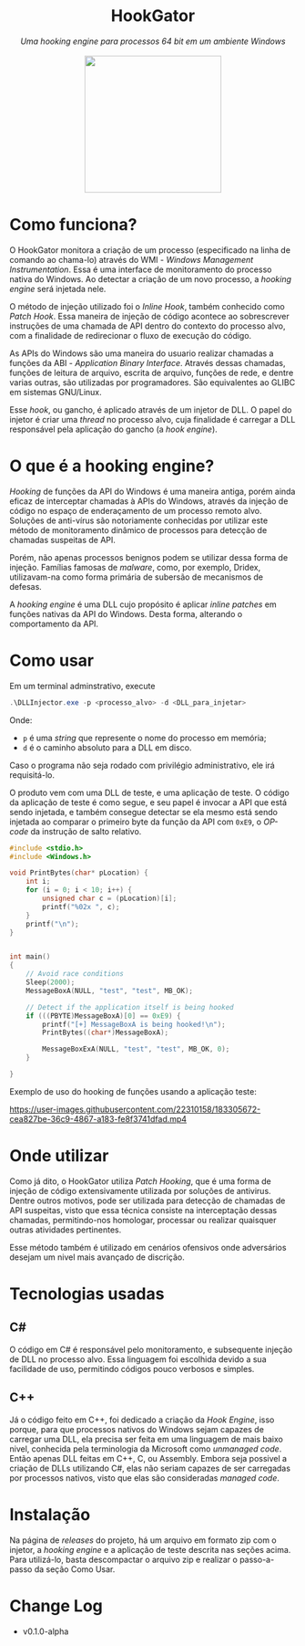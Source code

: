 <h1 align="center">HookGator</h1>
<p align="center">
  <i>Uma hooking engine para processos 64 bit em um ambiente Windows</i>
  <br/><br/>
  
  <img width="240" src="https://user-images.githubusercontent.com/22310158/180611014-87bcdfac-cae9-46bf-8de1-285a82ed3b52.png" />
  <br/>
</p>

# Como funciona?

O HookGator monitora a criação de um processo (especificado na linha de comando ao chama-lo) através do WMI - *Windows Management Instrumentation*. Essa é uma interface de monitoramento do processo nativa do Windows. Ao detectar a criação de um novo processo, a *hooking engine* será injetada nele.

O método de injeção utilizado foi o *Inline Hook*, também conhecido como *Patch Hook*. Essa maneira de injeção de código acontece ao sobrescrever instruções de uma chamada de API dentro do contexto do processo alvo, com a finalidade de redirecionar o fluxo de execução do código.

As APIs do Windows são uma maneira do usuario realizar chamadas a funções da ABI - *Application Binary Interface*. Através dessas chamadas, funções de leitura de arquivo, escrita de arquivo, funções de rede, e dentre varias outras, são utilizadas por programadores. São equivalentes ao GLIBC em sistemas GNU/Linux.

Esse *hook*, ou gancho, é aplicado através de um injetor de DLL. O papel do injetor é criar uma *thread* no processo alvo, cuja finalidade é carregar a DLL responsável pela aplicação do gancho (a *hook engine*).

# O que é a hooking engine?

*Hooking* de funções da API do Windows é uma maneira antiga, porém ainda eficaz de interceptar chamadas à APIs do Windows, através da injeção de código no espaço de enderaçamento de um processo remoto alvo. Soluções de anti-vírus são notoriamente conhecidas por utilizar este método de monitoramento dinâmico de processos para detecção de chamadas suspeitas de API.

Porém, não apenas processos benignos podem se utilizar dessa forma de injeção. Famílias famosas de *malware*, como, por exemplo, Dridex, utilizavam-na como forma primária de subersão de mecanismos de defesas.

A *hooking engine* é uma DLL cujo propósito é aplicar *inline patches* em funções nativas da API do Windows. Desta forma, alterando o comportamento da API.


# Como usar

Em um terminal adminstrativo, execute

```powershell
.\DLLInjector.exe -p <processo_alvo> -d <DLL_para_injetar>
```

Onde: 

+ `p` é uma *string* que represente o nome do processo em memória;
+ `d` é o caminho absoluto para a DLL em disco.

Caso o programa não seja rodado com privilégio administrativo, ele irá requisitá-lo.

O produto vem com uma DLL de teste, e uma aplicação de teste. O código da aplicação de teste é como segue, e seu papel é invocar a API que está sendo injetada, e também consegue detectar se ela mesmo está sendo injetada ao comparar o primeiro byte da função da API com `0xE9`, o *OP-code* da instrução de salto relativo.

```C
#include <stdio.h>
#include <Windows.h>

void PrintBytes(char* pLocation) {
    int i;
    for (i = 0; i < 10; i++) {
        unsigned char c = (pLocation)[i];
        printf("%02x ", c);
    }
    printf("\n");
}


int main()
{
    // Avoid race conditions
    Sleep(2000);
    MessageBoxA(NULL, "test", "test", MB_OK);

    // Detect if the application itself is being hooked
    if (((PBYTE)MessageBoxA)[0] == 0xE9) {
        printf("[+] MessageBoxA is being hooked!\n");
        PrintBytes((char*)MessageBoxA);

        MessageBoxExA(NULL, "test", "test", MB_OK, 0);
    }

}
```

Exemplo de uso do hooking de funções usando a aplicação teste:

https://user-images.githubusercontent.com/22310158/183305672-cea827be-36c9-4867-a183-fe8f3741dfad.mp4

# Onde utilizar

Como já dito, o HookGator utiliza *Patch Hooking*, que é uma forma de injeção de código extensivamente utilizada por soluções de antivirus. Dentre outros motivos, pode ser utilizada para detecção de chamadas de API suspeitas, visto que essa técnica consiste na interceptação dessas chamadas, permitindo-nos homologar, processar ou realizar quaisquer outras atividades pertinentes.

Esse método também é utilizado em cenários ofensivos onde adversários desejam um nivel mais avançado de discrição.

# Tecnologias usadas

## C#

O código em C# é responsável pelo monitoramento, e subsequente injeção de DLL no processo alvo. Essa linguagem foi escolhida devido a sua facilidade de uso, permitindo códigos pouco verbosos e simples.

## C++

Já o código feito em C++, foi dedicado a criação da *Hook Engine*, isso porque, para que processos nativos do Windows sejam capazes de carregar uma DLL, ela precisa ser feita em uma linguagem de mais baixo nivel, conhecida pela terminologia da Microsoft como *unmanaged code*. Então apenas DLL feitas em C++, C, ou Assembly. Embora seja possivel a criação de DLLs utilizando C#, elas não seriam capazes de ser carregadas por processos nativos, visto que elas são consideradas *managed code*.

# Instalação

Na página de *releases* do projeto, há um arquivo em formato zip com o injetor, a *hooking engine* e a aplicação de teste descrita nas seções acima.
Para utilizá-lo, basta descompactar o arquivo zip e realizar o passo-a-passo da seção Como Usar.

# Change Log

* v0.1.0-alpha
